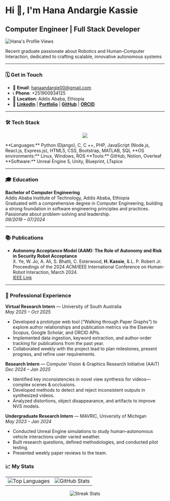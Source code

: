 <h1 align="left">Hi 👋, I'm Hana Andargie Kassie</h1>
<h2 align="left">Computer Engineer | Full Stack Developer</h2>

<p align="left">
  <img src="https://komarev.com/ghpvc/?username=HanaAndargie&label=Profile%20Views&color=0e75b6&style=flat" alt="Hana's Profile Views" />
</p>

<p align="left">
  Recent graduate passionate about Robotics and Human–Computer Interaction, dedicated to crafting scalable, innovative autonomous systems
</p>

---

### 🗓️ Get in Touch
- 📧 **Email**: [hanaandargie00@gmail.com](mailto:hanaandargie00@gmail.com)  
- 📞 **Phone**: +251900934125  
- 📍 **Location**: Addis Ababa, Ethiopia  
- 🔗 **[LinkedIn](https://www.linkedin.com/in/hana-kassie-19b326227/)** | **[Portfolio](https://hana-portfolio-68sa.vercel.app/)** | **[GitHub](https://github.com/HanaAndargie)** | **[ORCID](https://orcid.org/0009-0001-3680-0400)**  

---

### 🛠️ Tech Stack
<p align="center">
  <a href="https://skillicons.dev">
    <img src="https://skillicons.dev/icons?i=ts,postgres" />
  </a>
</p>
**Languages:** Python (Django), C, C ++, PHP, JavaScript (Node.js, React.js, Express.js), HTML5, CSS, Bootstrap, MATLAB, SQL  
**OS environments:** Linux, Windows, ROS  
**Tools:** GitHub, Notion, Overleaf  
**Software:** Unreal Engine 5, Unity, Blueprint, LTspice  

---

### 🎓 Education
**Bachelor of Computer Engineering**  
Addis Ababa Institute of Technology, Addis Ababa, Ethiopia  
Graduated with a comprehensive degree in Computer Engineering, building a strong foundation in software engineering principles and practices. Passionate about problem-solving and leadership.  
*09/2019 – 07/2024*

---

### 📚 Publications
- **Autonomy Acceptance Model (AAM): The Role of Autonomy and Risk in Security Robot Acceptance**  
  X. Ye, W. Jo, A. Ali, S. Bhatti, C. Esterwood, **H. Kassie**, & L. P. Robert Jr.  
  Proceedings of the 2024 ACM/IEEE International Conference on Human-Robot Interaction, March 2024.  
  [IEEE Link](https://ieeexplore.ieee.org/document/10660878)

---

### 💼 Professional Experience
**Virtual Research Intern** — University of South Australia  
*May 2025 – Oct 2025*  
- Developed a prototype web tool (“Walking through Paper Graphs”) to explore author relationships and publication metrics via the Elsevier Scopus, Google Scholar, and ORCID APIs.  
- Implemented data ingestion, keyword extraction, and author-order tracking for publications from the past year.  
- Collaborated weekly with the project lead to plan milestones, present progress, and refine user requirements.

**Research Intern** — Computer Vision & Graphics Research Initiative (AAiT)  
*Dec 2024 – Jan 2025*  
- Identified key inconsistencies in novel view synthesis for videos—complex scenes & occlusions.  
- Developed methods to detect and reject inconsistent outputs in synthesized videos.  
- Analyzed distortions, object disappearance, and artifacts to improve NVS models.

**Undergraduate Research Intern** — MAVRIC, University of Michigan  
*May 2023 – Jan 2024*  
- Conducted Unreal Engine simulations to study human–autonomous vehicle interactions under varied weather.  
- Built research questions, defined methodologies, and conducted pilot testing.  
- Presented weekly paper reviews to the team.


### 📈 My Stats
<table align="center">
  <tr>
    <td><img src="https://github-readme-stats.vercel.app/api/top-langs?username=HanaAndargie&show_icons=true&locale=en&layout=compact&theme=radical" alt="Top Languages" /></td>
    <td><img src="https://github-readme-stats.vercel.app/api?username=HanaAndargie&show_icons=true&locale=en&theme=radical" alt="GitHub Stats" /></td>
  </tr>
</table>

<p align="center">
  <img src="https://github-readme-streak-stats.herokuapp.com/?user=HanaAndargie&theme=radical" alt="Streak Stats" />
</p>
